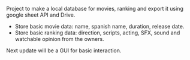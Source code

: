 Project to make a local database for movies, ranking and export it using google sheet API and Drive.

- Store basic movie data: name, spanish name, duration, release date.
- Store basic ranking data: direction, scripts, acting, SFX, sound and watchable opinion from the owners.

Next update will be a GUI for basic interaction.
